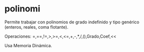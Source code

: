 # polinomi

Permite trabajar con polinomios de grado indefinido y tipo genérico (enteros, reales, coma flotante).

Operaciones: =,==,!=,>,>=,<,<=,+,-,*,/,(),Grado,Coef,<<

Usa Memoria Dinámica.
